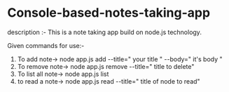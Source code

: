 # Console-based-notes-taking-app
description :- This is a note taking app build on node.js technology. 

Given  commands for use:-

1. To add note-> node app.js add --title=" your title " --body=" it's body "
2. To remove note-> node app.js remove --title=" title to delete"
3. To list all note-> node app.js list
4. to read a note-> node app.js read --title=" title of node to read"

